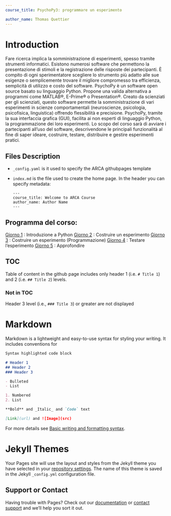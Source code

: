 ```yaml
---
course_title: PsychoPy3: programmare un esperimento

author_name: Thomas Quettier
---
```


# Introduction

Fare ricerca implica la somministrazione di esperimenti, spesso tramite strumenti informatici. Esistono numerosi software che permettono la presentazione di stimoli e la registrazione delle risposte dei partecipanti. 
È compito di ogni sperimentatore scegliere lo strumento più adatto alle sue esigenze o semplicemente trovare il migliore compromesso tra efficienza, semplicità di utilizzo e costo del software.
PsychoPy è un software open source basato su linguaggio Python. Propone una valida alternativa a programmi come MATLAB®, E-Prime® o Presentation®. Creato da scienziati per gli scienziati, questo software permette la somministrazione di vari esperimenti in scienze comportamentali (neuroscienze, psicologia, psicofisica, linguistica) offrendo flessibilità e precisione. PsychoPy, tramite la sua interfaccia grafica (GUI), facilita ai non esperti di linguaggio Python, la programmazione dei loro esperimenti. 
Lo scopo del corso sarà di avviare i partecipanti all’uso del software, descrivendone le principali funzionalità al fine di saper ideare, costruire, testare, distribuire e gestire esperimenti pratici.

## Files Description

- `_config.yaml` is it used to specify the ARCA githubpages template
- `index.md` is the file used to create the home page. In the header you can specify metadata:
    
    ```
    ---
    course_title: Welcome to ARCA Course
    author_name: Author Name
    ---
    ```

## Programma del corso: 

[Giorno 1](giorno1.md) : Introduzione a Python
[Giorno 2](giorno2.md) : Costruire un esperimento 
[Giorno 3](giorno3.md) : Costruire un esperimento (Programmazione)
[Giorno 4](giorno4.md) : Testare l’esperimento 
[Giorno 5](giorno5.md) : Approfondire


## TOC

Table of content in the github page includes only header 1 (i.e. `# Title 1`) and 2 (i.e. `## Title 2`) levels. 
### Not in TOC

Header 3 level (i.e., `### Title 3`) or greater are not displayed
# Markdown

Markdown is a lightweight and easy-to-use syntax for styling your writing. It includes conventions for

```markdown
Syntax highlighted code block

# Header 1
## Header 2
### Header 3

- Bulleted
- List

1. Numbered
2. List

**Bold** and _Italic_ and `Code` text

[Link](url) and ![Image](src)
```

For more details see [Basic writing and formatting syntax](https://docs.github.com/en/github/writing-on-github/getting-started-with-writing-and-formatting-on-github/basic-writing-and-formatting-syntax).

# Jekyll Themes

Your Pages site will use the layout and styles from the Jekyll theme you have selected in your [repository settings](https://github.com/ClaudioZandonella/Template-ARCA-Course/settings/pages). The name of this theme is saved in the Jekyll `_config.yml` configuration file.

## Support or Contact

Having trouble with Pages? Check out our [documentation](https://docs.github.com/categories/github-pages-basics/) or [contact support](https://support.github.com/contact) and we’ll help you sort it out.
